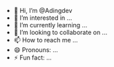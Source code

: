 - 👋 Hi, I’m @Adingdev
- 👀 I’m interested in ...
- 🌱 I’m currently learning ...
- 💞️ I’m looking to collaborate on ...
- 📫 How to reach me ...
- 😄 Pronouns: ...
- ⚡ Fun fact: ...

<!---
Adingdev/Adingdev is a ✨ special ✨ repository because its `README.md` (this file) appears on your GitHub profile.
You can click the Preview link to take a look at your changes.
--->

